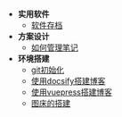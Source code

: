 
  - **实用软件**
    - [软件存档](docs/实用软件/软件存档.md)
  - **方案设计**
    - [如何管理笔记](docs/方案设计/如何管理笔记.md)
  - **环境搭建**
    - [git初始化](docs/环境搭建/git初始化.md)
    - [使用docsify搭建博客](docs/环境搭建/使用docsify搭建博客.md)
    - [使用vuepress搭建博客](docs/环境搭建/使用vuepress搭建博客.md)
    - [图床的搭建](docs/环境搭建/图床的搭建.md)

